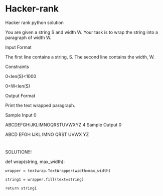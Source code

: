 # Hacker-rank
Hacker rank python solution

You are given a string S and width W.
Your task is to wrap the string into a paragraph of width W.

Input Format

The first line contains a string, S.
The second line contains the width, W.

Constraints

0<len(S)<1000

0<W<len(S)

Output Format

Print the text wrapped paragraph.

Sample Input 0

ABCDEFGHIJKLIMNOQRSTUVWXYZ
4
Sample Output 0

ABCD
EFGH
IJKL
IMNO
QRST
UVWX
YZ
#
SOLUTION!!!


def wrap(string, max_width):

    wrapper = textwrap.TextWrapper(width=max_width)
    
    string1 = wrapper.fill(text=string) 
    
    return string1
